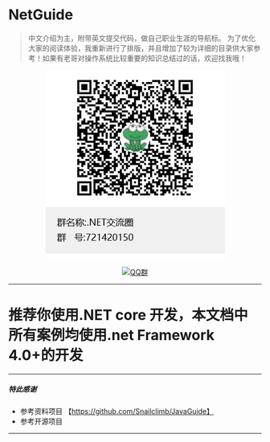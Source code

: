 # NetGuide
> 中文介绍为主，附带英文提交代码，做自己职业生涯的导航标。
为了优化大家的阅读体验，我重新进行了排版，并且增加了较为详细的目录供大家参考！如果有老哥对操作系统比较重要的知识总结过的话，欢迎找我哦！  
<div align="center">  
<img src="https://github.com/Sopcce/NetGuide/blob/master/Resources/Img/.NET%E4%BA%A4%E6%B5%81%E5%9C%88%E7%BE%A4%E8%81%8A%E4%BA%8C%E7%BB%B4%E7%A0%81.png" width=""/>
</br>

[![QQ群](https://img.shields.io/badge/QQ%E7%BE%A4-721420150-red.svg)](http://qm.qq.com/cgi-bin/qm/qr?k=zjBZ-kGA-LmVNuwPLPD8Xa5dtqli9EeY)
</br>
</div>
 
----
# 推荐你使用.NET core 开发，本文档中所有案例均使用.net Framework 4.0+的开发
----
##### 特此感谢
- 参考资料项目   【https://github.com/Snailclimb/JavaGuide】
- 参考开源项目
 -----
 
